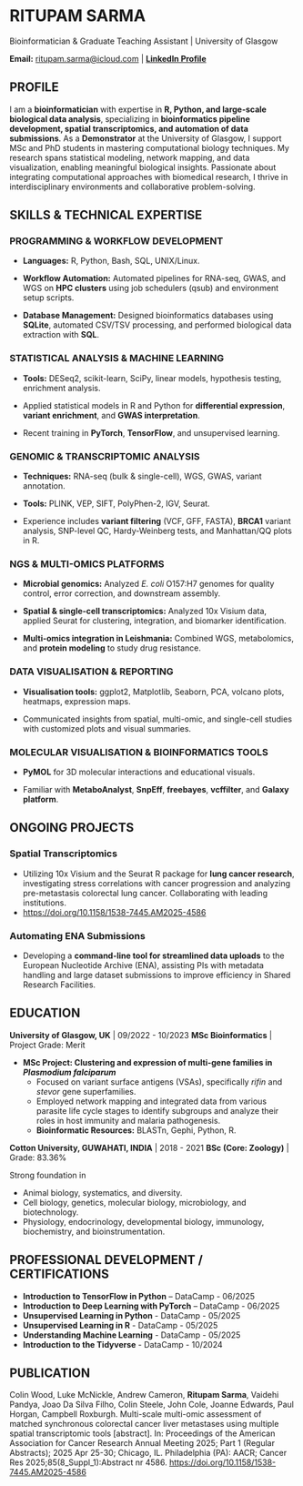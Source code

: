 # RITUPAM SARMA
Bioinformatician & Graduate Teaching Assistant | University of Glasgow

**Email:** ritupam.sarma@icloud.com | **[LinkedIn Profile](www.linkedin.com/in/ritupam-sarma-44189b277)**



## PROFILE

I am a **bioinformatician** with expertise in **R, Python, and large-scale biological data analysis**, specializing in **bioinformatics pipeline development, spatial transcriptomics, and automation of data submissions**. As a **Demonstrator** at the University of Glasgow, I support MSc and PhD students in mastering computational biology techniques. My research spans statistical modeling, network mapping, and data visualization, enabling meaningful biological insights. Passionate about integrating computational approaches with biomedical research, I thrive in interdisciplinary environments and collaborative problem-solving.



## SKILLS & TECHNICAL EXPERTISE

### PROGRAMMING & WORKFLOW DEVELOPMENT

* **Languages:** R, Python, Bash, SQL, UNIX/Linux.

* **Workflow Automation:** Automated pipelines for RNA-seq, GWAS, and WGS on **HPC clusters** using job schedulers (qsub) and environment setup scripts.

* **Database Management:** Designed bioinformatics databases using **SQLite**, automated CSV/TSV processing, and performed biological data extraction with **SQL**.

### STATISTICAL ANALYSIS & MACHINE LEARNING

* **Tools:** DESeq2, scikit-learn, SciPy, linear models, hypothesis testing, enrichment analysis.

* Applied statistical models in R and Python for **differential expression**, **variant enrichment**, and **GWAS interpretation**.

* Recent training in **PyTorch**, **TensorFlow**, and unsupervised learning.

### GENOMIC & TRANSCRIPTOMIC ANALYSIS

* **Techniques:** RNA-seq (bulk & single-cell), WGS, GWAS, variant annotation.

* **Tools:** PLINK, VEP, SIFT, PolyPhen-2, IGV, Seurat.

* Experience includes **variant filtering** (VCF, GFF, FASTA), **BRCA1** variant analysis, SNP-level QC, Hardy-Weinberg tests, and Manhattan/QQ plots in R.

### NGS & MULTI-OMICS PLATFORMS

* **Microbial genomics:** Analyzed *E. coli* O157:H7 genomes for quality control, error correction, and downstream assembly.

* **Spatial & single-cell transcriptomics:** Analyzed 10x Visium data, applied Seurat for clustering, integration, and biomarker identification.

* **Multi-omics integration in Leishmania:** Combined WGS, metabolomics, and **protein modeling** to study drug resistance.

### DATA VISUALISATION & REPORTING

* **Visualisation tools:** ggplot2, Matplotlib, Seaborn, PCA, volcano plots, heatmaps, expression maps.

* Communicated insights from spatial, multi-omic, and single-cell studies with customized plots and visual summaries.

### MOLECULAR VISUALISATION & BIOINFORMATICS TOOLS

* **PyMOL** for 3D molecular interactions and educational visuals.

* Familiar with **MetaboAnalyst**, **SnpEff**, **freebayes**, **vcffilter**, and **Galaxy platform**.



## ONGOING PROJECTS

### Spatial Transcriptomics

* Utilizing 10x Visium and the Seurat R package for **lung cancer research**, investigating stress correlations with cancer progression and analyzing pre-metastasis colorectal lung cancer. Collaborating with leading institutions.
* https://doi.org/10.1158/1538-7445.AM2025-4586

### Automating ENA Submissions

* Developing a **command-line tool for streamlined data uploads** to the European Nucleotide Archive (ENA), assisting PIs with metadata handling and large dataset submissions to improve efficiency in Shared Research Facilities.



## EDUCATION

**University of Glasgow, UK** | 09/2022 - 10/2023
**MSc Bioinformatics** | Project Grade: Merit

* **MSc Project: Clustering and expression of multi-gene families in *Plasmodium falciparum***
    * Focused on variant surface antigens (VSAs), specifically *rifin* and *stevor* gene superfamilies.
    * Employed network mapping and integrated data from various parasite life cycle stages to identify subgroups and analyze their roles in host immunity and malaria pathogenesis.
    * **Bioinformatic Resources:** BLASTn, Gephi, Python, R.


**Cotton University, GUWAHATI, INDIA** | 2018 - 2021
**BSc (Core: Zoology)** | Grade: 83.36%

Strong foundation in
* Animal biology, systematics, and diversity.
* Cell biology, genetics, molecular biology, microbiology, and biotechnology.
* Physiology, endocrinology, developmental biology, immunology, biochemistry, and bioinstrumentation.



## PROFESSIONAL DEVELOPMENT / CERTIFICATIONS
* **Introduction to TensorFlow in Python** – DataCamp - 06/2025
* **Introduction to Deep Learning with PyTorch** – DataCamp - 06/2025
* **Unsupervised Learning in Python** - DataCamp - 05/2025
* **Unsupervised Learning in R** - DataCamp - 05/2025
* **Understanding Machine Learning** - DataCamp - 05/2025
* **Introduction to the Tidyverse** - DataCamp - 10/2024



## PUBLICATION
Colin Wood, Luke McNickle, Andrew Cameron, **Ritupam Sarma**, Vaidehi Pandya, Joao Da Silva Filho, Colin Steele, John Cole, Joanne Edwards, Paul Horgan, Campbell Roxburgh. Multi-scale multi-omic assessment of matched synchronous colorectal cancer liver metastases using multiple spatial transcriptomic tools [abstract]. In: Proceedings of the American Association for Cancer Research Annual Meeting 2025; Part 1 (Regular Abstracts); 2025 Apr 25-30; Chicago, IL. Philadelphia (PA): AACR; Cancer Res 2025;85(8_Suppl_1):Abstract nr 4586. 
https://doi.org/10.1158/1538-7445.AM2025-4586

